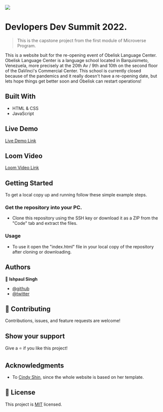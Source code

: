 ![](https://img.shields.io/badge/Microverse-blueviolet)

# Devlopers Dev Summit 2022.

> This is the capstone project from the first module of Microverse Program.


This is a website buit for the re-opening event of Obelisk Language Center. Obelisk Language Center is a language school located in Barquisimeto, Venezuela, more precisely at the 20th Av / 9th and 10th on the second floor of the DaVinci's Commercial Center. This school is currently closed because of the pandemics and it really doesn't have a re-opening date, but lets hope things get better soon and Obelisk can restart operations!

## Built With

- HTML & CSS
- JavaScript

## Live Demo

[Live Demo Link](https://ishpaul777.github.io/Landing-page-for-Dev-)

## Loom Video

[Loom Video Link](https://www.loom.com/share/89e7cef7a9cc4eaaaf2be69a8523f9c8)

## Getting Started

To get a local copy up and running follow these simple example steps.

### Get the repository into your PC.
- Clone this repository using the SSH key or download it as a ZIP from the "Code" tab and extract the files.

### Usage
- To use it open the "index.html" file in your local copy of the repository after cloning or downloading.


## Authors

👤 **Ishpaul Singh**

- [@github](https://github.com/ishpaul777)
- [@twitter](https://twitter.com/ishpaul777)


## 🤝 Contributing

Contributions, issues, and feature requests are welcome!

## Show your support

Give a ⭐️ if you like this project!

## Acknowledgments

- To [Cindy Shin](https://www.behance.net/adagio07), since the whole website is based on her template.

## 📝 License

This project is [MIT](./MIT.md) licensed.
